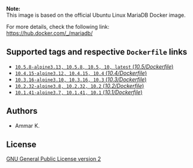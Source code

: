 **Note:**  
This image is based on the official Ubuntu Linux MariaDB Docker image.

For more details, check the following link:  
https://hub.docker.com/_/mariadb/

## Supported tags and respective `Dockerfile` links

* [`10.5.8-alpine3.13, 10.5.8, 10.5, 10, latest` (*10.5/Dockerfile*)](https://github.com/akai-z/docker-alpine-mariadb/blob/master/10.5/Dockerfile)
* [`10.4.15-alpine3.12, 10.4.15, 10.4` (*10.4/Dockerfile*)](https://github.com/akai-z/docker-alpine-mariadb/blob/master/10.4/Dockerfile)
* [`10.3.16-alpine3.10, 10.3.16, 10.3` (*10.3/Dockerfile*)](https://github.com/akai-z/docker-alpine-mariadb/blob/master/10.3/Dockerfile)
* [`10.2.32-alpine3.8, 10.2.32, 10.2` (*10.2/Dockerfile*)](https://github.com/akai-z/docker-alpine-mariadb/blob/master/10.2/Dockerfile)
* [`10.1.41-alpine3.7, 10.1.41, 10.1` (*10.1/Dockerfile*)](https://github.com/akai-z/docker-alpine-mariadb/blob/master/10.1/Dockerfile)

## Authors

* Ammar K.

## License

[GNU General Public License version 2](https://github.com/akai-z/docker-alpine-mariadb/blob/master/LICENSE)
